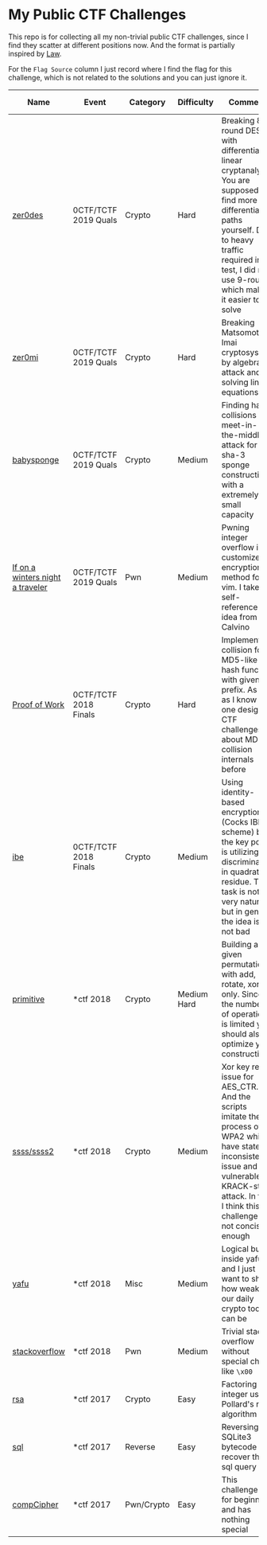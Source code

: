 # My Public CTF Challenges

This repo is for collecting all my non-trivial public CTF challenges, since I find they scatter at different positions now. And the format is partially inspired by [Law](https://github.com/l4wio/CTF-challenges-by-me).

For the `Flag Source` column I just record where I find the flag for this challenge, which is not related to the solutions and you can just ignore it.

Name | Event | Category | Difficulty | Comment | Flag Source
--- | --- | --- | --- | --- | --- |
[zer0des](https://github.com/Septyem/0ctf_tctf_2019/tree/master/zer0des) | 0CTF/TCTF 2019 Quals | Crypto | Hard | Breaking 8-round DES with differential-linear cryptanalysis. You are supposed to find more differential paths yourself. Due to heavy traffic required in test, I did not use 9-round, which makes it easier to solve | *[The Brothers Karamazov](https://en.wikipedia.org/wiki/The_Brothers_Karamazov)*
[zer0mi](https://github.com/Septyem/0ctf_tctf_2019/tree/master/zer0mi) | 0CTF/TCTF 2019 Quals | Crypto | Hard | Breaking Matsomoto-Imai cryptosystem by algebraic attack and solving linear equations | *Le Deuil des primevères*
[babysponge](https://github.com/Septyem/0ctf_tctf_2019/tree/master/babysponge) | 0CTF/TCTF 2019 Quals | Crypto | Medium | Finding hash collisions by meet-in-the-middle attack for the sha-3 sponge construction with a extremely small capacity | *[Pale Fire](https://en.wikipedia.org/wiki/Pale_Fire)*
[If on a winters night a traveler](https://github.com/Septyem/0ctf_tctf_2019/tree/master/If_on_a_winter's_night_a_traveler) | 0CTF/TCTF 2019 Quals | Pwn | Medium | Pwning integer overflow in a customized encryption method for vim. I take the self-reference idea from Calvino | *[Miguel Street](https://en.wikipedia.org/wiki/Miguel_Street)*
[Proof of Work](https://github.com/Septyem/0ctf_tctf_2018/tree/master/Proof_of_Work) | 0CTF/TCTF 2018 Finals | Crypto | Hard | Implementing collision for MD5-like hash function with given prefix. As far as I know no one designed CTF challenges about MD5 collision internals before | *[The Garden of Forking Paths](https://en.wikipedia.org/wiki/The_Garden_of_Forking_Paths)*
[ibe](https://github.com/Septyem/0ctf_tctf_2018/tree/master/ibe) | 0CTF/TCTF 2018 Finals | Crypto | Medium | Using identity-based encryption (Cocks IBE scheme) but the key point is utilizing discriminator in quadratic residue. The task is not very natural but in general the idea is not bad | /
[primitive](https://github.com/sixstars/starctf2018/tree/master/crypto-primitive) | *ctf 2018 | Crypto | Medium Hard | Building any given permutations with add, rotate, xor only. Since the number of operation is limited you should also optimize your construction | /
[ssss/ssss2](https://github.com/sixstars/starctf2018/tree/master/crypto-ssss-ssss2) | *ctf 2018 | Crypto | Medium | Xor key reuse issue for AES_CTR. And the scripts imitate the process of WPA2 which have state inconsistency issue and are vulnerable to KRACK-style attack. In fact I think this challenge is not concise enough | /
[yafu](https://github.com/sixstars/starctf2018/tree/master/misc-yafu) | *ctf 2018 | Misc | Medium | Logical bugs inside yafu and I just want to show how weak our daily crypto tools can be | /
[stackoverflow](https://github.com/sixstars/starctf2018/tree/master/pwn-stackoverflow) | *ctf 2018 | Pwn | Medium | Trivial stack overflow without special chars like `\x00` | /
[rsa](https://github.com/Septyem/starctf-2017/tree/master/rsa) | *ctf 2017 | Crypto | Easy | Factoring big integer using Pollard's rho algorithm | *[Memoirs of Hadrian](https://en.wikipedia.org/wiki/Memoirs_of_Hadrian)*
[sql](https://github.com/Septyem/starctf-2017/tree/master/sql) | *ctf 2017 | Reverse | Easy | Reversing SQLite3 bytecode and recover the sql query | /
[compCipher](https://github.com/Septyem/starctf-2017/tree/master/compCipher) | *ctf 2017 | Pwn/Crypto | Easy | This challenge is for beginners and has nothing special | / |
